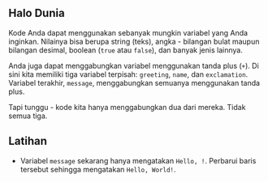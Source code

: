 ## Halo Dunia

Kode Anda dapat menggunakan sebanyak mungkin variabel yang Anda inginkan. Nilainya bisa berupa string (teks), angka - bilangan bulat maupun bilangan desimal, boolean (`true` atau `false`), dan banyak jenis lainnya.

Anda juga dapat menggabungkan variabel menggunakan tanda plus (`+`). Di sini kita memiliki tiga variabel terpisah: `greeting`, `name`, dan `exclamation`. Variabel terakhir, `message`, menggabungkan semuanya menggunakan tanda plus.

Tapi tunggu - kode kita hanya menggabungkan dua dari mereka. Tidak semua tiga.

## Latihan

- Variabel `message` sekarang hanya mengatakan `Hello, !`. Perbarui baris tersebut sehingga mengatakan `Hello, World!`.
